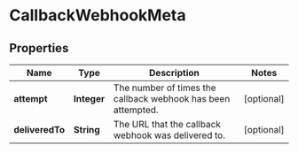 

# CallbackWebhookMeta


## Properties

Name | Type | Description | Notes
------------ | ------------- | ------------- | -------------
**attempt** | **Integer** | The number of times the callback webhook has been attempted. |  [optional]
**deliveredTo** | **String** | The URL that the callback webhook was delivered to. |  [optional]



